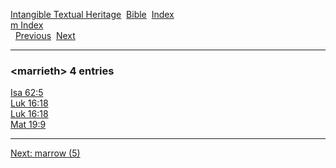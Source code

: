 [Intangible Textual Heritage](../../index)  [Bible](../index) 
[Index](index)   
[m Index](_m_)  
  [Previous](c07162)  [Next](c07164) 

------------------------------------------------------------------------

### &lt;marrieth&gt; 4 entries

[Isa 62:5](../kjv/isa062.htm#005)  
[Luk 16:18](../kjv/luk016.htm#018)  
[Luk 16:18](../kjv/luk016.htm#018)  
[Mat 19:9](../kjv/mat019.htm#009)  

------------------------------------------------------------------------

[Next: marrow (5)](c07164)
